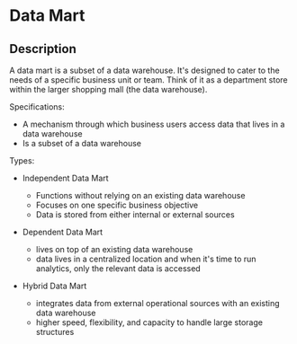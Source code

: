 # Data Mart

## Description

A data mart is a subset of a data warehouse.
It's designed to cater to the needs of a specific business unit or team. Think of it as a department store within the larger shopping mall (the data warehouse).

Specifications:

- A mechanism through which business users access data that lives in a data warehouse
- Is a subset of a data warehouse

Types:

- Independent Data Mart

   - Functions without relying on an existing data warehouse
   - Focuses on one specific business objective
   - Data is stored from either internal or external sources

- Dependent Data Mart

   - lives on top of an existing data warehouse
   - data lives in a centralized location and when it's time to run analytics, only the relevant data is accessed

- Hybrid Data Mart

   - integrates data from external operational sources with an existing data warehouse
   - higher speed, flexibility, and capacity to handle large storage structures
